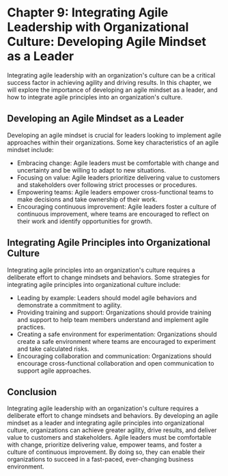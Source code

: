 Chapter 9: Integrating Agile Leadership with Organizational Culture: Developing Agile Mindset as a Leader
=========================================================================================================

Integrating agile leadership with an organization's culture can be a critical success factor in achieving agility and driving results. In this chapter, we will explore the importance of developing an agile mindset as a leader, and how to integrate agile principles into an organization's culture.

Developing an Agile Mindset as a Leader
---------------------------------------

Developing an agile mindset is crucial for leaders looking to implement agile approaches within their organizations. Some key characteristics of an agile mindset include:

* Embracing change: Agile leaders must be comfortable with change and uncertainty and be willing to adapt to new situations.
* Focusing on value: Agile leaders prioritize delivering value to customers and stakeholders over following strict processes or procedures.
* Empowering teams: Agile leaders empower cross-functional teams to make decisions and take ownership of their work.
* Encouraging continuous improvement: Agile leaders foster a culture of continuous improvement, where teams are encouraged to reflect on their work and identify opportunities for growth.

Integrating Agile Principles into Organizational Culture
--------------------------------------------------------

Integrating agile principles into an organization's culture requires a deliberate effort to change mindsets and behaviors. Some strategies for integrating agile principles into organizational culture include:

* Leading by example: Leaders should model agile behaviors and demonstrate a commitment to agility.
* Providing training and support: Organizations should provide training and support to help team members understand and implement agile practices.
* Creating a safe environment for experimentation: Organizations should create a safe environment where teams are encouraged to experiment and take calculated risks.
* Encouraging collaboration and communication: Organizations should encourage cross-functional collaboration and open communication to support agile approaches.

Conclusion
----------

Integrating agile leadership with an organization's culture requires a deliberate effort to change mindsets and behaviors. By developing an agile mindset as a leader and integrating agile principles into organizational culture, organizations can achieve greater agility, drive results, and deliver value to customers and stakeholders. Agile leaders must be comfortable with change, prioritize delivering value, empower teams, and foster a culture of continuous improvement. By doing so, they can enable their organizations to succeed in a fast-paced, ever-changing business environment.


